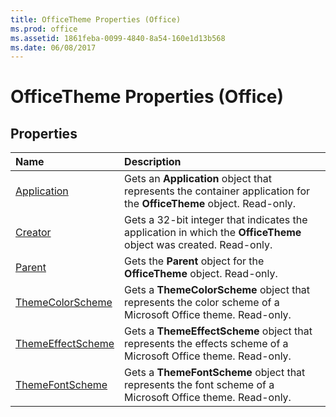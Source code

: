 ```yaml
---
title: OfficeTheme Properties (Office)
ms.prod: office
ms.assetid: 1861feba-0099-4840-8a54-160e1d13b568
ms.date: 06/08/2017
---
```



# OfficeTheme Properties (Office)

## Properties



|**Name**|**Description**|
|:-----|:-----|
|[Application](officetheme-application-property-office.md)|Gets an  **Application** object that represents the container application for the **OfficeTheme** object. Read-only.|
|[Creator](officetheme-creator-property-office.md)|Gets a 32-bit integer that indicates the application in which the  **OfficeTheme** object was created. Read-only.|
|[Parent](officetheme-parent-property-office.md)|Gets the  **Parent** object for the **OfficeTheme** object. Read-only.|
|[ThemeColorScheme](officetheme-themecolorscheme-property-office.md)|Gets a  **ThemeColorScheme** object that represents the color scheme of a Microsoft Office theme. Read-only.|
|[ThemeEffectScheme](officetheme-themeeffectscheme-property-office.md)|Gets a  **ThemeEffectScheme** object that represents the effects scheme of a Microsoft Office theme. Read-only.|
|[ThemeFontScheme](officetheme-themefontscheme-property-office.md)|Gets a  **ThemeFontScheme** object that represents the font scheme of a Microsoft Office theme. Read-only.|

